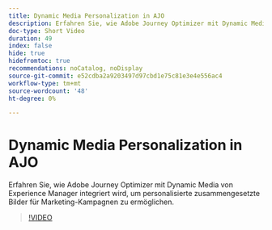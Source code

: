 ```yaml
---
title: Dynamic Media Personalization in AJO
description: Erfahren Sie, wie Adobe Journey Optimizer mit Dynamic Media von Experience Manager integriert wird, um personalisierte zusammengesetzte Bilder für Marketing-Kampagnen zu ermöglichen.
doc-type: Short Video
duration: 49
index: false
hide: true
hidefromtoc: true
recommendations: noCatalog, noDisplay
source-git-commit: e52cdba2a9203497d97cbd1e75c81e3e4e556ac4
workflow-type: tm+mt
source-wordcount: '48'
ht-degree: 0%

---
```



# Dynamic Media Personalization in AJO

Erfahren Sie, wie Adobe Journey Optimizer mit Dynamic Media von Experience Manager integriert wird, um personalisierte zusammengesetzte Bilder für Marketing-Kampagnen zu ermöglichen.

<!-- 62_S520_3442520_48_dynamic-media-personalization-in-ajo -->
>[!VIDEO](https://video.tv.adobe.com/v/3460318/?learn=on&enablevpops=true&captions=ger)
